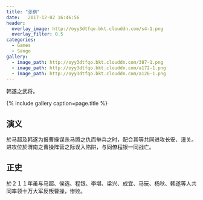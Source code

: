 ```yaml
---
title: "张横"
date:   2017-12-02 16:46:56
header:
  overlay_image: http://oyy3dtfqo.bkt.clouddn.com/s4-1.png
  overlay_filter: 0.5
categories:
  - Games
  - Sango
gallery:
  - image_path: http://oyy3dtfqo.bkt.clouddn.com/387-1.png
  - image_path: http://oyy3dtfqo.bkt.clouddn.com/a172-1.png
  - image_path: http://oyy3dtfqo.bkt.clouddn.com/a126-1.png
---
```


韩遂之武将。

{% include gallery caption=page.title %}

## 演义

於马超及韩遂为报曹操谋杀马腾之仇而举兵之时，配合其等共同进攻长安、潼关。进攻位於渭南之曹操阵营之际误入陷阱，与同僚程银一同战亡。

## 正史

於２１１年虽与马超、侯选、程银、李堪、梁兴、成宜、马玩、杨秋、韩遂等人共同率领十万大军反叛曹操，惨败。